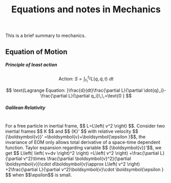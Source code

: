 ﻿---
title: Equations and notes in Mechanics  
category: Physics  
excerpt: |    
    This is a brief summary to mechanics.   
feature_image: "https://unsplash.it/1300/400?random"  
---

This is a brief summary to mechanics.  

<!-- more -->

##  Equation of Motion  
   
##### Principle of least action  

$$
   \text{Action: }S=\int_{t_1}^{t_2}{L\left( q,\dot{q},t \right) \,\,dt}
$$  
   
$$
   \text{Lagrange Equation: }\frac{d}{dt}\frac{\partial L}{\partial \dot{q}_i}-\frac{\partial L}{\partial q_i}\,\,=\text{0 }
$$
   
##### Galilean Relativity  
<br />
For a free particle in inertial frame, $$   L=L\left( v^2 \right) $$.  
Consider two inertial frames $$ K $$ and $$ {K}' $$  with relative velocity $$ {\boldsymbol{v}}' =\boldsymbol{v}+\boldsymbol{\epsilon }$$, the invariance of EOM only allows total derivative of a space-time dependent function. Taylor expansion regarding variable $$ {\boldsymbol{v}}'$$, we get
$$
L\left( \left( v+dv \right)^2 \right) =L\left( v^2 \right) +\frac{\partial L}{\partial v^2}\times \frac{\partial \boldsymbol{v}^2}{\partial \boldsymbol{v}}\cdot d\boldsymbol{v}\approx L\left( v^2 \right) +2\frac{\partial L}{\partial v^2}\boldsymbol{v}\cdot \boldsymbol{\epsilon }
$$
when $$\epsilon$$ is small. 

  
   
